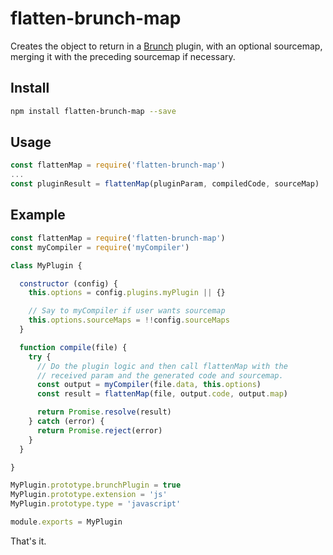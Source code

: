 # flatten-brunch-map

Creates the object to return in a [Brunch](http://brunch.io) plugin, with an optional sourcemap, merging it with the preceding sourcemap if necessary.

## Install

```bash
npm install flatten-brunch-map --save
```

## Usage

```js
const flattenMap = require('flatten-brunch-map')
...
const pluginResult = flattenMap(pluginParam, compiledCode, sourceMap)
```

## Example

```js
const flattenMap = require('flatten-brunch-map')
const myCompiler = require('myCompiler')

class MyPlugin {

  constructor (config) {
    this.options = config.plugins.myPlugin || {}

    // Say to myCompiler if user wants sourcemap
    this.options.sourceMaps = !!config.sourceMaps
  }

  function compile(file) {
    try {
      // Do the plugin logic and then call flattenMap with the
      // received param and the generated code and sourcemap.
      const output = myCompiler(file.data, this.options)
      const result = flattenMap(file, output.code, output.map)

      return Promise.resolve(result)
    } catch (error) {
      return Promise.reject(error)
    }
  }

}

MyPlugin.prototype.brunchPlugin = true
MyPlugin.prototype.extension = 'js'
MyPlugin.prototype.type = 'javascript'

module.exports = MyPlugin
```

That's it.
